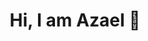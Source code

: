 <h1 align="center">Hi, I am Azael 👋</h1> 
<img src="Sin título.png" style="position: absolute; top: 50%; left: 50%; transform: translate(-50%, -50%);>
<!--
**azaelmm/azaelmm** is a ✨ _special_ ✨ repository because its `README.md` (this file) appears on your GitHub profile.

Here are some ideas to get you started:

- 🔭 I’m currently working on ...
- 🌱 I’m currently learning ...
- 👯 I’m looking to collaborate on ...
- 🤔 I’m looking for help with ...
- 💬 Ask me about ...
- 📫 How to reach me: ...
- 😄 Pronouns: ...
- ⚡ Fun fact: ...
-->
